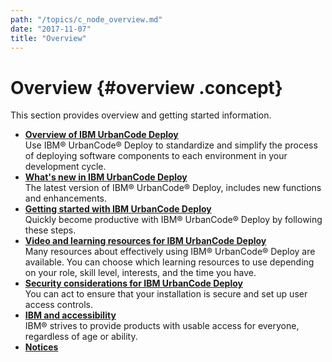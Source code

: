 ```yaml
---
path: "/topics/c_node_overview.md"
date: "2017-11-07"
title: "Overview"
---
```

# Overview {#overview .concept}

This section provides overview and getting started information.

-   **[Overview of IBM UrbanCode Deploy](../topics/intro_ch.md)**  
Use IBM® UrbanCode® Deploy to standardize and simplify the process of deploying software components to each environment in your development cycle.
-   **[What's new in IBM UrbanCode Deploy](../topics/whatsnew.md)**  
The latest version of IBM® UrbanCode® Deploy, includes new functions and enhancements.
-   **[Getting started with IBM UrbanCode Deploy](../topics/getStart_ch.md)**  
Quickly become productive with IBM® UrbanCode® Deploy by following these steps.
-   **[Video and learning resources for IBM UrbanCode Deploy](../topics/learningresources.md)**  
Many resources about effectively using IBM® UrbanCode® Deploy are available. You can choose which learning resources to use depending on your role, skill level, interests, and the time you have.
-   **[Security considerations for IBM UrbanCode Deploy](../topics/c_securityover.md)**  
You can act to ensure that your installation is secure and set up user access controls.
-   **[IBM and accessibility](../topics/ceIBMaccess.md)**  
IBM® strives to provide products with usable access for everyone, regardless of age or ability.
-   **[Notices](../topics/notices.md)**  


